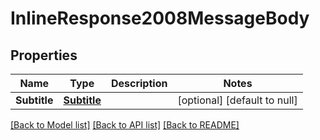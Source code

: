 # InlineResponse2008MessageBody

## Properties
Name | Type | Description | Notes
------------ | ------------- | ------------- | -------------
**Subtitle** | [**Subtitle**](Subtitle.md) |  | [optional] [default to null]

[[Back to Model list]](../README.md#documentation-for-models) [[Back to API list]](../README.md#documentation-for-api-endpoints) [[Back to README]](../README.md)


